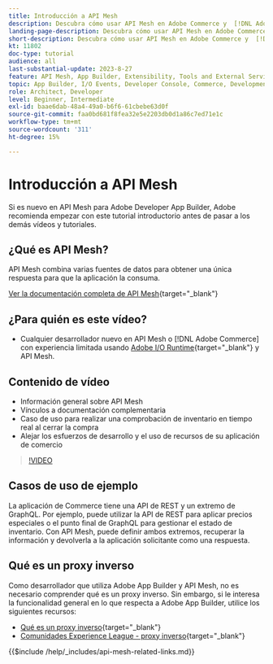 ```yaml
---
title: Introducción a API Mesh
description: Descubra cómo usar API Mesh en Adobe Commerce y  [!DNL Adobe App Builder]. Obtenga información acerca de la instalación de App Builder de Adobe, cómo trabajar con proyectos, crear un proxy inverso de GraphQL y mucho más.
landing-page-description: Descubra cómo usar API Mesh en Adobe Commerce y  [!DNL Adobe App Builder]. Obtenga información sobre la instalación de Adobe IO, cómo trabajar con proyectos, crear un proxy inverso de graphql y mucho más.
short-description: Descubra cómo usar API Mesh en Adobe Commerce y  [!DNL Adobe App Builder]. Obtenga información sobre la instalación de Adobe IO, cómo trabajar con proyectos, crear un proxy inverso de graphql y mucho más.
kt: 11802
doc-type: tutorial
audience: all
last-substantial-update: 2023-8-27
feature: API Mesh, App Builder, Extensibility, Tools and External Services, Backend Development
topic: App Builder, I/O Events, Developer Console, Commerce, Development, Integrations
role: Architect, Developer
level: Beginner, Intermediate
exl-id: baae6dab-48a4-49a0-b6f6-61cbebe63d0f
source-git-commit: faa0bd681f8fea32e5e2203db0d1a86c7ed71e1c
workflow-type: tm+mt
source-wordcount: '311'
ht-degree: 15%

---
```


# Introducción a API Mesh

Si es nuevo en API Mesh para Adobe Developer App Builder, Adobe recomienda empezar con este tutorial introductorio antes de pasar a los demás vídeos y tutoriales.

## ¿Qué es API Mesh?

API Mesh combina varias fuentes de datos para obtener una única respuesta para que la aplicación la consuma.

[Ver la documentación completa de API Mesh](https://developer.adobe.com/graphql-mesh-gateway/gateway/overview/){target="_blank"}

## ¿Para quién es este vídeo?

* Cualquier desarrollador nuevo en API Mesh o [!DNL Adobe Commerce] con experiencia limitada usando [Adobe I/O Runtime](https://developer.adobe.com/runtime/docs/guides/overview/){target="_blank"} y API Mesh.

## Contenido de vídeo

* Información general sobre API Mesh
* Vínculos a documentación complementaria
* Caso de uso para realizar una comprobación de inventario en tiempo real al cerrar la compra
* Alejar los esfuerzos de desarrollo y el uso de recursos de su aplicación de comercio

>[!VIDEO](https://video.tv.adobe.com/v/3421885?quality=12&learn=on&captions=spa)

## Casos de uso de ejemplo

La aplicación de Commerce tiene una API de REST y un extremo de GraphQL. Por ejemplo, puede utilizar la API de REST para aplicar precios especiales o el punto final de GraphQL para gestionar el estado de inventario. Con API Mesh, puede definir ambos extremos, recuperar la información y devolverla a la aplicación solicitante como una respuesta.

## Qué es un proxy inverso

Como desarrollador que utiliza Adobe App Builder y API Mesh, no es necesario comprender qué es un proxy inverso. Sin embargo, si le interesa la funcionalidad general en lo que respecta a Adobe App Builder, utilice los siguientes recursos:

* [Qué es un proxy inverso](https://www.imperva.com/learn/performance/reverse-proxy/){target="_blank"}
* [Comunidades Experience League - proxy inverso](https://experienceleaguecommunities.adobe.com/t5/adobe-experience-manager/proxy-and-reverse-proxy-for-website/m-p/565772?profile.language=es){target="_blank"}

{{$include /help/_includes/api-mesh-related-links.md}}
